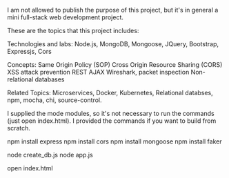 I am not allowed to publish the purpose of this project,
but it's in general a mini full-stack web development project.

These are the topics that this project includes:

Technologies and labs:
Node.js, MongoDB, Mongoose, JQuery, Bootstrap, Expressjs, Cors

Concepts:
Same Origin Policy (SOP)
Cross Origin Resource Sharing (CORS)
XSS attack prevention
REST
AJAX
Wireshark, packet inspection
Non-relational databases

Related Topics:
Microservices, Docker, Kubernetes, Relational databses, npm, mocha, chi, source-control.


I supplied the mode modules, so it's not necessary to run the commands (just open index.html).
I provided the commands if you want to build from scratch.

npm install express
npm install cors
npm install mongoose
npm install faker

node create_db.js
node app.js

open index.html
